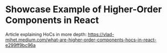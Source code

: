 # Showcase Example of Higher-Order Components in React

Article explaining HoCs in more depth: https://vlad-mihet.medium.com/what-are-higher-order-components-hocs-in-react-e299ff9bc96a
